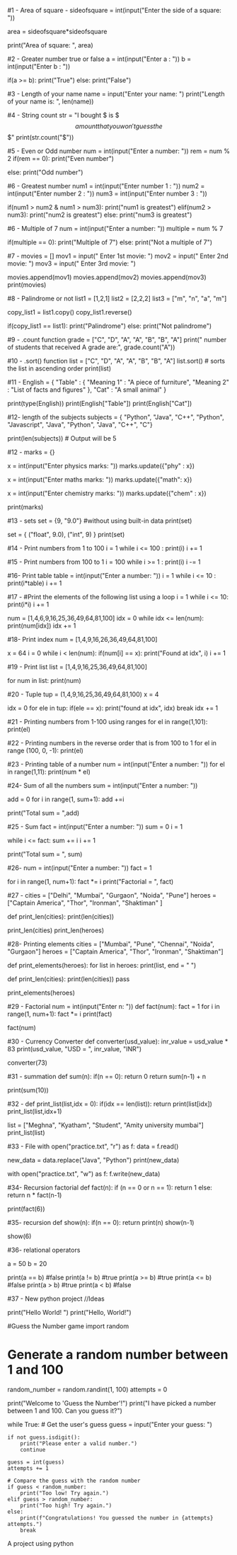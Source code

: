 
#1 - Area of square -
sideofsquare = int(input("Enter the side of a square: "))

area = sideofsquare*sideofsquare

print("Area of square: ", area)

#2 - Greater number true or false 
a = int(input("Enter a : "))
b = int(input("Enter b : "))

if(a >= b):
    print("True")
else:
    print("False")

#3 - Length of your name
name = input("Enter your name: ")
print("Length of your name is: ", len(name))

#4 - String count
str = "I bought $ is $$$ amount that you won't guess the $$$"
print(str.count("$"))

#5 - Even or Odd number 
num = int(input("Enter a number: "))
rem = num % 2
if(rem == 0):
     print("Even number")

else:
    print("Odd number")


#6 - Greatest number
num1 = int(input("Enter number 1 : "))
num2 = int(input("Enter number 2 : "))
num3 = int(input("Enter number 3 : "))

if(num1 > num2 & num1 > num3):
    print("num1 is greatest")
elif(num2 > num3):
    print("num2 is greatest")
else:
    print("num3 is greatest")


#6 - Multiple of 7 
num = int(input("Enter a number: "))
multiple = num % 7

if(multiple == 0):
    print("Multiple of 7")
else:
    print("Not a multiple of 7")


#7 - 
movies = []
mov1 = input(" Enter 1st movie: ")
mov2 = input(" Enter 2nd movie: ")
mov3 = input(" Enter 3rd movie: ")

movies.append(mov1)
movies.append(mov2)
movies.append(mov3)
print(movies)

#8 - Palindrome or not
list1 = [1,2,1]
list2 = [2,2,2]
list3 = ["m", "n", "a", "m"]

copy_list1 = list1.copy()
copy_list1.reverse()

if(copy_list1 == list1):
    print("Palindrome")
else:
    print("Not palindrome")

#9 - .count function
grade = ["C", "D", "A", "A", "B", "B", "A"]
print(" number of students that received A grade are:", grade.count("A"))

#10 - .sort() function
list = ["C", "D", "A", "A", "B", "B", "A"]
list.sort() # sorts the list in ascending order 
print(list)

#11 - 
English = {
    "Table" : {
        "Meaning 1" : "A piece of furniture",
        "Meaning 2" : "List of facts and figures"
    },
    "Cat" : "A small animal"
}

print(type(English))
print(English["Table"])
print(English["Cat"])


#12- length of the subjects 
subjects = { "Python", "Java", "C++", "Python", "Javascript", "Java", "Python", "Java", "C++", "C"}

print(len(subjects)) # Output will be 5 


#12 - 
marks = {}

x = int(input("Enter physics marks: "))
marks.update({"phy" : x})

x = int(input("Enter maths marks: "))
marks.update({"math": x})

x = int(input("Enter chemistry marks: "))
marks.update({"chem" : x})

print(marks)

#13 - sets
set = {9, "9.0"} #without using built-in data 
print(set)

set = {
    ("float", 9.0),
    ("int", 9)
}
print(set)

#14 - Print numbers from 1 to 100
i = 1
while i <= 100 :
    print(i)
    i += 1

#15 - Print numbers from 100 to 1
i = 100
while i >= 1 :
    print(i)
    i -= 1

#16- Print table 
table = int(input("Enter a number: "))
i = 1
while i <= 10 :
    print(i*table)
    i += 1

#17 - #Print the elements of the following list using a loop 
i = 1
while i <= 10:
    print(i*i)
    i += 1

num = [1,4,6,9,16,25,36,49,64,81,100]
idx = 0
while idx <= len(num):
    print(num[idx])
    idx += 1

#18- Print index 
num = [1,4,9,16,26,36,49,64,81,100]

x = 64
i = 0
while i < len(num):
    if(num[i] == x):
     print("Found at idx", i)
    i += 1
    
#19 - Print list
list = [1,4,9,16,25,36,49,64,81,100]

for num in list: 
    print(num)

#20 - Tuple
tup = (1,4,9,16,25,36,49,64,81,100)
x = 4

idx = 0
for ele in tup:
    if(ele == x):
        print("found at idx", idx)
        break 
    idx += 1

#21 - Printing numbers from 1-100 using ranges
for el in range(1,101):
    print(el)

#22 - Printing numbers in the reverse order that is from 100 to 1
for el in range (100, 0, -1):
    print(el)

#23 - Printing table of a number 
num = int(input("Enter a number: "))
for el in range(1,11):
    print(num * el)

#24- Sum of all the numbers 
sum = int(input("Enter a number: "))

add = 0
for i in range(1, sum+1):
    add +=i
   
print("Total sum = ",add)

#25 - Sum 
fact = int(input("Enter a number: "))
sum = 0
i = 1

while i <= fact:
    sum += i
    i += 1

print("Total sum = ", sum)

#26- 
num = int(input("Enter a number: "))
fact = 1

for i in range(1, num+1):
    fact *= i
print("Factorial = ", fact)

#27 - 
cities = ["Delhi", "Mumbai", "Gurgaon", "Noida", "Pune"]
heroes = ["Captain America", "Thor", "Ironman", "Shaktiman" ]

def print_len(cities):
    print(len(cities))

print_len(cities)
print_len(heroes)

#28- Printing elements
cities = ["Mumbai", "Pune", "Chennai", "Noida", "Gurgaon"]
heroes = ["Captain America", "Thor", "Ironman", "Shaktiman"]

def print_elements(heroes):
    for list in heroes:
        print(list, end = " ")


def print_len(cities):
    print(len(cities))
    pass 

print_elements(heroes)

#29 - Factorial 
num = int(input("Enter n: "))
def fact(num):
    fact = 1
    for i in range(1, num+1):
        fact *= i
    print(fact)

fact(num)

#30 - Currency Converter
def converter(usd_value):
    inr_value = usd_value * 83
    print(usd_value, "USD = ", inr_value, "INR")

converter(73)


#31 - summation
def sum(n):
    if(n == 0):
        return 0
    return sum(n-1) + n

print(sum(10))

#32 - 
def print_list(list,idx = 0):
    if(idx == len(list)):
        return 
    print(list[idx])
    print_list(list,idx+1)

list = ["Meghna", "Kyatham", "Student", "Amity university mumbai"]
print_list(list)

#33 - File 
with open("practice.txt", "r") as f:
     data = f.read()

new_data = data.replace("Java", "Python")
print(new_data)

with open("practice.txt", "w") as f:
     f.write(new_data)

#34- Recursion factorial
def fact(n):
    if (n == 0 or n == 1):
        return 1
    else:
        return n * fact(n-1)

print(fact(6))

#35- recursion
def show(n):
    if(n == 0):
        return
    print(n)
    show(n-1)

show(6)

#36- relational operators

a = 50
b = 20

print(a == b) #false
print(a != b) #true
print(a >= b) #true
print(a <= b) #false
print(a > b)  #true
print(a < b)  #false

#37 - New python project 
//Ideas

print("Hello World! ") 
print("Hello, World!")

#Guess the Number game 
import random

# Generate a random number between 1 and 100
random_number = random.randint(1, 100)
attempts = 0

print("Welcome to 'Guess the Number'!")
print("I have picked a number between 1 and 100. Can you guess it?")

while True:
    # Get the user's guess
    guess = input("Enter your guess: ")

    if not guess.isdigit():
        print("Please enter a valid number.")
        continue

    guess = int(guess)
    attempts += 1

    # Compare the guess with the random number
    if guess < random_number:
        print("Too low! Try again.")
    elif guess > random_number:
        print("Too high! Try again.")
    else:
        print(f"Congratulations! You guessed the number in {attempts} attempts.")
        break

A project using python 








